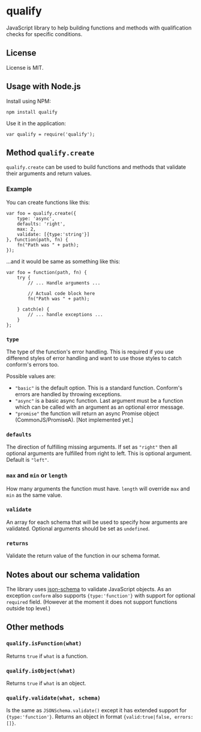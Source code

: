 qualify
=======

JavaScript library to help building functions and methods with qualification 
checks for specific conditions.

License
-------

License is MIT.

Usage with Node.js
------------------

Install using NPM:

	npm install qualify

Use it in the application:

	var qualify = require('qualify');

Method `qualify.create`
-----------------------

`qualify.create` can be used to build functions and methods that validate their arguments and return values.

### Example

You can create functions like this:

	var foo = qualify.create({
		type: 'async',
		defaults: 'right',
		max: 2, 
		validate: [{type:'string'}]
	}, function(path, fn) {
		fn("Path was " + path);
	});

...and it would be same as something like this:

	var foo = function(path, fn) {
		try {
			// ... Handle arguments ...
			
			// Actual code block here
			fn("Path was " + path);

		} catch(e) {
			// ... handle exceptions ...
		}
	};

### `type`

The type of the function's error handling. This is required if you use differend styles of error handling and want to use those styles to catch conform's errors too.

Possible values are: 

* `"basic"` is the default option. This is a standard function. Conform's errors are handled by throwing exceptions.
* `"async"` is a basic async function. Last argument must be a function which can be called with an argument as an optional error message.
* `"promise"` the function will return an async Promise object (CommonJS/PromiseA). [Not implemented yet.]

### `defaults`

The direction of fulfilling missing arguments. If set as `"right"` then all optional arguments are fulfilled from right to left. This is optional argument. Default is `"left"`.

### `max` and `min` or `length`

How many arguments the function must have. `length` will override `max` and `min` as the same value.

### `validate`

An array for each schema that will be used to specify how arguments are validated. Optional arguments should be set as `undefined`.

### `returns`

Validate the return value of the function in our schema format.

Notes about our schema validation
---------------------------------

The library uses [json-schema](https://github.com/kriszyp/json-schema) to validate JavaScript objects. As an exception `conform` also supports `{type:'function'}` with 
support for optional `required` field. (However at the moment it does not support functions outside top level.)

Other methods
-------------

### `qualify.isFunction(what)`

Returns `true` if `what` is a function. 

### `qualify.isObject(what)`

Returns `true` if `what` is an object. 

### `qualify.validate(what, schema)`

Is the same as `JSONSchema.validate()` except it has extended support for `{type:'function'}`. Returns an object in format `{valid:true|false, errors:[]}`.

